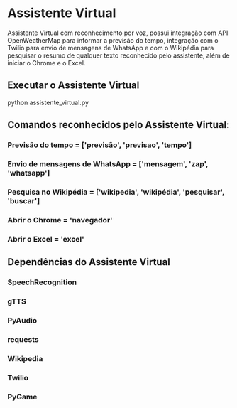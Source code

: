 # Assistente Virtual
Assistente Virtual com reconhecimento por voz, possui integração com API OpenWeatherMap para informar a previsão do tempo, integração com o Twilio para envio de mensagens de WhatsApp e com o Wikipédia para pesquisar o resumo de qualquer texto reconhecido pelo assistente, além de iniciar o Chrome e o Excel.

## Executar o Assistente Virtual
python assistente_virtual.py

## Comandos reconhecidos pelo Assistente Virtual:
### Previsão do tempo = ['previsão', 'previsao', 'tempo']
### Envio de mensagens de WhatsApp = ['mensagem', 'zap', 'whatsapp']
### Pesquisa no Wikipédia = ['wikipedia', 'wikipédia', 'pesquisar', 'buscar']
### Abrir o Chrome = 'navegador'
### Abrir o Excel = 'excel'

## Dependências do Assistente Virtual
### SpeechRecognition
### gTTS
### PyAudio
### requests
### Wikipedia
### Twilio
### PyGame
